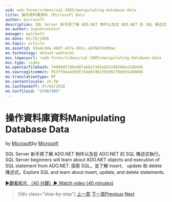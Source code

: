 ```yaml
---
uid: web-forms/videos/sql-2005/manipulating-database-data
title: 操作資料庫資料 |Microsoft Docs
author: microsoft
description: SQL Server 新手將了解 ADO.NET 物件以及從 ADO.NET 的 SQL 陳述式執行。 探索 SQL，並了解 insert、 update 和 delete sta...
ms.author: aspnetcontent
manager: wpickett
ms.date: 03/29/2006
ms.topic: article
ms.assetid: 03a4cdda-480f-43fa-891c-a976633d90ae
ms.technology: dotnet-webforms
msc.legacyurl: /web-forms/videos/sql-2005/manipulating-database-data
msc.type: video
ms.openlocfilehash: f4099d5789e907a69a73d5e02b198360e15d64d8
ms.sourcegitcommit: 953ff9ea4369f154d6fd0239599279ddd3280009
ms.translationtype: MT
ms.contentlocale: zh-TW
ms.lasthandoff: 07/03/2018
ms.locfileid: "37367395"
---
```

<a name="manipulating-database-data"></a><span data-ttu-id="e90bf-104">操作資料庫資料</span><span class="sxs-lookup"><span data-stu-id="e90bf-104">Manipulating Database Data</span></span>
====================
<span data-ttu-id="e90bf-105">by [Microsoft](https://github.com/microsoft)</span><span class="sxs-lookup"><span data-stu-id="e90bf-105">by [Microsoft](https://github.com/microsoft)</span></span>

<span data-ttu-id="e90bf-106">SQL Server 新手將了解 ADO.NET 物件以及從 ADO.NET 的 SQL 陳述式執行。</span><span class="sxs-lookup"><span data-stu-id="e90bf-106">SQL Server beginners will learn about ADO.NET objects and execution of SQL statement from ADO.NET.</span></span> <span data-ttu-id="e90bf-107">探索 SQL，並了解 insert、 update 和 delete 陳述式。</span><span class="sxs-lookup"><span data-stu-id="e90bf-107">Explore SQL and learn about insert, update, and delete statements.</span></span>

[<span data-ttu-id="e90bf-108">&#9654;觀看影片 （40 分鐘）</span><span class="sxs-lookup"><span data-stu-id="e90bf-108">&#9654; Watch video (40 minutes)</span></span>](https://channel9.msdn.com/Blogs/ASP-NET-Site-Videos/manipulating-database-data)

> [!div class="step-by-step"]
> <span data-ttu-id="e90bf-109">[上一頁](designing-relational-database-tables.md)
> [下一頁](more-structured-query-language.md)</span><span class="sxs-lookup"><span data-stu-id="e90bf-109">[Previous](designing-relational-database-tables.md)
[Next](more-structured-query-language.md)</span></span>
